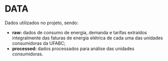 # DATA

Dados utilizados no projeto, sendo:
* **raw:** dados de consumo de energia, demanda e tarifas extraídos integralmente das faturas de energia elétrica de cada uma das unidades consumidoras da UFABC;
* **processed:** dados processados para análise das unidades consumidoras.
